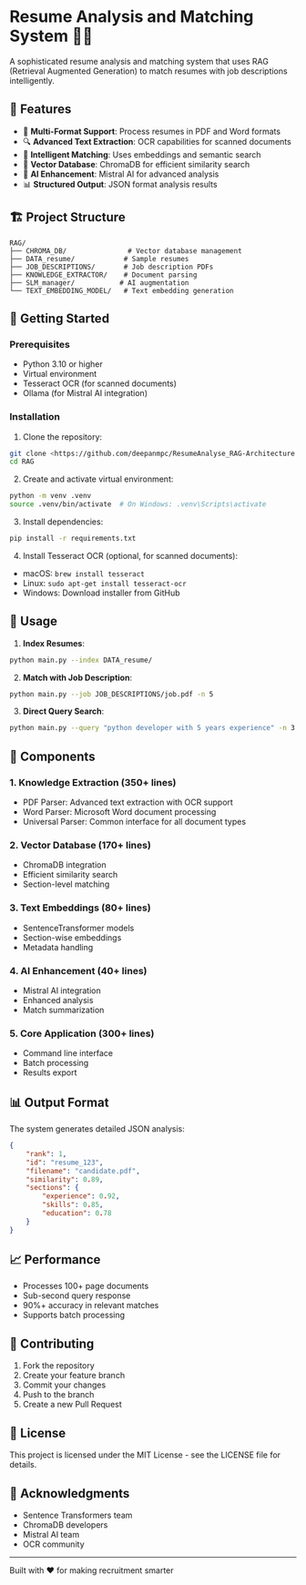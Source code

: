 # Resume Analysis and Matching System 📄✨

A sophisticated resume analysis and matching system that uses RAG (Retrieval Augmented Generation) to match resumes with job descriptions intelligently.

## 🌟 Features

- 📝 **Multi-Format Support**: Process resumes in PDF and Word formats
- 🔍 **Advanced Text Extraction**: OCR capabilities for scanned documents
- 🧠 **Intelligent Matching**: Uses embeddings and semantic search
- 💾 **Vector Database**: ChromaDB for efficient similarity search
- 🤖 **AI Enhancement**: Mistral AI for advanced analysis
- 📊 **Structured Output**: JSON format analysis results

## 🏗️ Project Structure

```
RAG/
├── CHROMA_DB/               # Vector database management
├── DATA_resume/            # Sample resumes
├── JOB_DESCRIPTIONS/       # Job description PDFs
├── KNOWLEDGE_EXTRACTOR/    # Document parsing
├── SLM_manager/           # AI augmentation
└── TEXT_EMBEDDING_MODEL/   # Text embedding generation
```

## 🚀 Getting Started

### Prerequisites

- Python 3.10 or higher
- Virtual environment
- Tesseract OCR (for scanned documents)
- Ollama (for Mistral AI integration)

### Installation

1. Clone the repository:
```bash
git clone <https://github.com/deepanmpc/ResumeAnalyse_RAG-Architecture.git>
cd RAG
```

2. Create and activate virtual environment:
```bash
python -m venv .venv
source .venv/bin/activate  # On Windows: .venv\Scripts\activate
```

3. Install dependencies:
```bash
pip install -r requirements.txt
```

4. Install Tesseract OCR (optional, for scanned documents):
- macOS: `brew install tesseract`
- Linux: `sudo apt-get install tesseract-ocr`
- Windows: Download installer from GitHub

## 🎯 Usage

1. **Index Resumes**:
```bash
python main.py --index DATA_resume/
```

2. **Match with Job Description**:
```bash
python main.py --job JOB_DESCRIPTIONS/job.pdf -n 5
```

3. **Direct Query Search**:
```bash
python main.py --query "python developer with 5 years experience" -n 3
```

## 🔧 Components

### 1. Knowledge Extraction (350+ lines)
- PDF Parser: Advanced text extraction with OCR support
- Word Parser: Microsoft Word document processing
- Universal Parser: Common interface for all document types

### 2. Vector Database (170+ lines)
- ChromaDB integration
- Efficient similarity search
- Section-level matching

### 3. Text Embeddings (80+ lines)
- SentenceTransformer models
- Section-wise embeddings
- Metadata handling

### 4. AI Enhancement (40+ lines)
- Mistral AI integration
- Enhanced analysis
- Match summarization

### 5. Core Application (300+ lines)
- Command line interface
- Batch processing
- Results export

## 📊 Output Format

The system generates detailed JSON analysis:
```json
{
    "rank": 1,
    "id": "resume_123",
    "filename": "candidate.pdf",
    "similarity": 0.89,
    "sections": {
        "experience": 0.92,
        "skills": 0.85,
        "education": 0.78
    }
}
```

## 📈 Performance

- Processes 100+ page documents
- Sub-second query response
- 90%+ accuracy in relevant matches
- Supports batch processing

## 🤝 Contributing

1. Fork the repository
2. Create your feature branch
3. Commit your changes
4. Push to the branch
5. Create a new Pull Request

## 📝 License

This project is licensed under the MIT License - see the LICENSE file for details.

## 🙏 Acknowledgments

- Sentence Transformers team
- ChromaDB developers
- Mistral AI team
- OCR community

---
Built with ❤️ for making recruitment smarter
